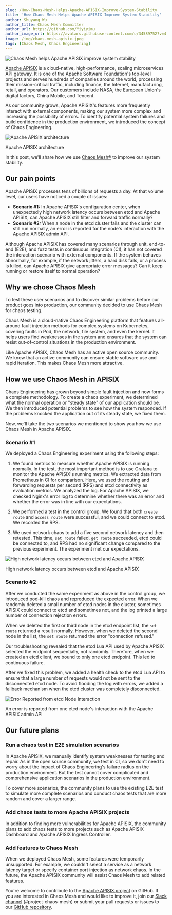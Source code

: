 ```yaml
---
slug: /How-Chaos-Mesh-Helps-Apache-APISIX-Improve-System-Stability
title: 'How Chaos Mesh Helps Apache APISIX Improve System Stability'
author: Shuyang Wu
author_title: Chaos Mesh Committer
author_url: https://github.com/Yiyiyimu
author_image_url: https://avatars.githubusercontent.com/u/34589752?v=4
image: /img/chaos-mesh-apisix.jpeg
tags: [Chaos Mesh, Chaos Engineering]
---
```


![Chaos Mesh helps Apache APISIX improve system stability](/img/chaos-mesh-apisix.jpeg)

[Apache APISIX](https://github.com/apache/apisix) is a cloud-native, high-performance, scaling microservices API gateway. It is one of the Apache Software Foundation's top-level projects and serves hundreds of companies around the world, processing their mission-critical traffic, including finance, the Internet, manufacturing, retail, and operators. Our customers include NASA, the European Union's digital factory, China Mobile, and Tencent.

<!--truncate-->

As our community grows, Apache APISIX's features more frequently interact with external components, making our system more complex and increasing the possibility of errors. To identify potential system failures and build confidence in the production environment, we introduced the concept of Chaos Engineering.

![Apache APISIX architecture](/img/apache-apisix-architecture.jpg)

<p class="caption-center"> Apache APISIX architecture </p>


In this post, we'll share how we use [Chaos Mesh®](https://chaos-mesh.org/) to improve our system stability.

## Our pain points

Apache APISIX processes tens of billions of requests a day. At that volume level, our users have noticed a couple of issues:

- **Scenario #1:** In Apache APISIX's configuration center, when unexpectedly high network latency occurs between etcd and Apache APISIX, can Apache APISIX still filter and forward traffic normally?
- **Scenario #2:** When a node in the etcd cluster fails and the cluster can still run normally, an error is reported for the node's interaction with the Apache APISIX admin API.

Although Apache APISIX has covered many scenarios through unit, end-to-end (E2E), and fuzz tests in continuous integration (CI), it has not covered the interaction scenario with external components. If the system behaves abnormally, for example, if the network jitters, a hard disk fails, or a process is killed, can Apache APISIX give appropriate error messages? Can it keep running or restore itself to normal operation?

## Why we chose Chaos Mesh

To test these user scenarios and to discover similar problems before our product goes into production, our community decided to use Chaos Mesh for chaos testing.

Chaos Mesh is a cloud-native Chaos Engineering platform that features all-around fault injection methods for complex systems on Kubernetes, covering faults in Pod, the network, file system, and even the kernel. It helps users find weaknesses in the system and ensures that the system can resist out-of-control situations in the production environment.

Like Apache APISIX, Chaos Mesh has an active open source community. We know that an active community can ensure stable software use and rapid iteration. This makes Chaos Mesh more attractive.

## How we use Chaos Mesh in APISIX

Chaos Engineering has grown beyond simple fault injection and now forms a complete methodology. To create a chaos experiment, we determined what the normal operation or "steady state" of our application should be. We then introduced potential problems to see how the system responded. If the problems knocked the application out of its steady state, we fixed them.

Now, we'll take the two scenarios we mentioned to show you how we use Chaos Mesh in Apache APISIX.

### Scenario #1

We deployed a Chaos Engineering experiment using the following steps:

1. We found metrics to measure whether Apache APISIX is running normally. In the test, the most important method is to use Grafana to monitor the Apache APISIX's running metrics. We extracted data from Prometheus in CI for comparison. Here, we used the routing and forwarding requests per second (RPS) and etcd connectivity as evaluation metrics. We analyzed the log. For Apache APISIX, we checked Nginx's error log to determine whether there was an error and whether the error was in line with our expectations.

2. We performed a test in the control group. We found that both `create route` and `access route` were successful, and we could connect to etcd. We recorded the RPS.

3. We used network chaos to add a five second network latency and then retested. This time, `set route` failed, `get route` succeeded, etcd could be connected to, and RPS had no significant change compared to the previous experiment. The experiment met our expectations.

![High network latency occurs between etcd and Apache APISIX](/img/high-network-latency-between-etcd-and-apache-apisix.jpg)

<p class="caption-center"> High network latency occurs between etcd and Apache APISIX </p>

### Scenario #2

After we conducted the same experiment as above in the control group, we introduced pod-kill chaos and reproduced the expected error. When we randomly deleted a small number of etcd nodes in the cluster, sometimes APISIX could connect to etcd and sometimes not, and the log printed a large number of connection rejection errors.

When we deleted the first or third node in the etcd endpoint list, the `set route` returned a result normally. However, when we deleted the second node in the list, the `set route` returned the error "connection refused."

Our troubleshooting revealed that the etcd Lua API used by Apache APISIX selected the endpoint sequentially, not randomly. Therefore, when we created an etcd client, we bound to only one etcd endpoint. This led to continuous failure.

After we fixed this problem, we added a health check to the etcd Lua API to ensure that a large number of requests would not be sent to the disconnected etcd node. To avoid flooding the log with errors, we added a fallback mechanism when the etcd cluster was completely disconnected.

![Error Reported from etcd Node Interaction](/img/error-reported-from-etcd-node-interaction.jpg)

<p class="caption-center"> An error is reported from one etcd node's interaction with the Apache APISIX admin API </p>

## Our future plans

### Run a chaos test in E2E simulation scenarios

In Apache APISIX, we manually identify system weaknesses for testing and repair. As in the open source community, we test in CI, so we don't need to worry about the impact of Chaos Engineering's failure radius on the production environment. But the test cannot cover complicated and comprehensive application scenarios in the production environment.

To cover more scenarios, the community plans to use the existing E2E test to simulate more complete scenarios and conduct chaos tests that are more random and cover a larger range.

### Add chaos tests to more Apache APISIX projects

In addition to finding more vulnerabilities for Apache APISIX, the community plans to add chaos tests to more projects such as Apache APISIX Dashboard and Apache APISIX Ingress Controller.

### Add features to Chaos Mesh

When we deployed Chaos Mesh, some features were temporarily unsupported. For example, we couldn't select a service as a network latency target or specify container port injection as network chaos. In the future, the Apache APISIX community will assist Chaos Mesh to add related features.

You're welcome to contribute to the [Apache APISIX project](https://github.com/apache/apisix) on GitHub. If you are interested in Chaos Mesh and would like to improve it, join our [Slack channel](https://slack.cncf.io/) (#project-chaos-mesh) or submit your pull requests or issues to our [GitHub repository](https://github.com/chaos-mesh/chaos-mesh).
